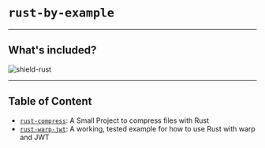 # `rust-by-example`

---

## What's included?

![shield-rust][shield-rust]

---

## Table of Content

- [`rust-compress`][rust-compress]: A Small Project to compress files with Rust
- [`rust-warp-jwt`][rust-warp-jwt]: A working, tested example for how to use Rust with warp and JWT

[rust-compress]: rust-compress/README.md
[rust-warp-jwt]: rust-warp-jwt/README.md

[shield-rust]: https://img.shields.io/badge/Rust-1.7.21-000000?logo=rust&logoColor=000000&style=flat-square